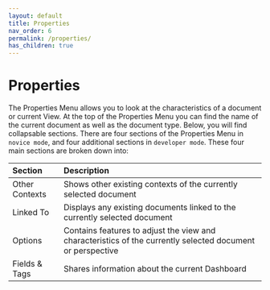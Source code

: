 ```yaml
---
layout: default
title: Properties
nav_order: 6
permalink: /properties/
has_children: true
---
```


# Properties
The Properties Menu allows you to look at the characteristics of a document or current View. At the top of the Properties Menu you can find the name of the current document as well as the document type. Below, you will find collapsable sections. There are four sections of the Properties Menu in `novice mode`, and four additional sections in `developer mode`. These four main sections are broken down into:


| Section     | Description |
|:-------------|:------------------|
| Other Contexts | Shows other existing contexts of the currently selected document |
| Linked To | Displays any existing documents linked to the currently selected document |
| Options | Contains features to adjust the view and characteristics of the currently selected document or perspective |
| Fields & Tags | Shares information about the current Dashboard | 